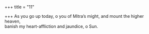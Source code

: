 +++
title = "11"

+++
As you go up today, o you of Mitra’s might, and mount the higher  heaven,  
banish my heart-affliction and jaundice, o Sun.  